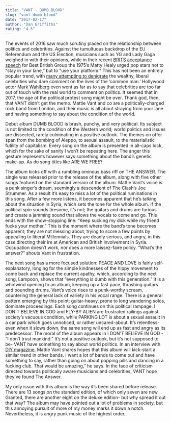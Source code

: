 ```yaml
---
title: "VANT - DUMB BLOOD"
slug: "vant-dumb-blood"
date: "2017-02-17"
author: "Dan Griffiths"
rating: "4.5"
---
```


The events of 2016 saw much scrutiny placed on the relationship between politics and celebrities. Against the tumultuous backdrop of the EU Referendum and the US Election, musicians such as YG and Lady Gaga weighed in with their opinions, while in their recent [BRITS acceptance speech](http://www.nme.com/news/music/watch-1975-urge-fans-not-stay-lane-brit-awards-2017-1986490) for Best British Group the 1975’s Matty Healy urged pop stars not to “stay in your lane,” but to “use your platform.” This has not been an entirely popular trend, with [many attempting to denigrate](http://www.dazeddigital.com/music/article/33639/1/how-do-musicians-feel-about-the-us-election) the wealthy, liberal celebrities who dare comment on the lives of the ‘common man.’ Hollywood actor [Mark Wahlberg](http://www.independent.co.uk/news/people/mark-wahlberg-celebrities-should-not-talk-about-politics-us-election-a7449976.html) even went as far as to say that celebrities are too far out of touch with the real world to comment on politics. It seemed that in 2017, the age of the political protest song might be over. Thank god, then, that VANT didn’t get the memo. Mattie Vant and co are a politically-charged rock band from London, and their music is all about straying from your lane and having something to say about the condition of the world.

Debut album DUMB BLOOD is brash, punchy, and very political. Its subject is not limited to the condition of the Western world; world politics and issues are dissected, rarely culminating in a positive outlook. The themes on offer span from the bombing of Aleppo, to sexual assault, to the materialistic futility of capitalism. Every song on the album is presented in all-caps lock, which for the sake of sanity I won’t be repeating here. The anger this gesture represents however says something about the band’s genetic make-up. As do song titles like ARE WE FREE?

The album kicks off with a rumbling ominous bass riff on THE ANSWER. The single was released prior to the release of the album, along with five other songs featured on the standard version of the album. Mattie Vant’s voice is a punk singer’s dream, seemingly a descendent of The Clash’s Joe Strummer. As a result it’s easy to miss a lot of the political ruminations in this song. After a few more listens, it becomes apparent that he’s talking about the situation in Syria, which sets the tone for the whole album. If the political spin sounds tiresome, it’s not; the guitars and drums are furious and create a jamming sound that allows the vocals to come and go. This ends with the show-stopping line: “Keep sucking my dick while my friend fucks your mother.” This is the moment where the band’s tone becomes apparent; they are not messing about, trying to score a few points by appealing to liberal Millennials. They are deadly serious, and angry, in this case directing their ire at American and British involvement in Syria. Occupation doesn’t work, nor does a more laissez-faire policy. “What’s the answer?” shouts Vant in frustration.

The next song has a more focused solution: PEACE AND LOVE is fairly self-explanatory, longing for the simple kindnesses of the hippy movement to come back and replace the current apathy, which, according to the next song, Lampoon, shows that “everything is dumb with this generation.” It is a whirlwind opening to an album, keeping up a fast pace, thrashing guitars and pounding drums. Vant’s voice rises to a punk-worthy scream, countering the general lack of variety in his vocal range. There is a general pattern emerging by this point: guitar-heavy, prone to long wandering solos, dominate proceedings. Each song continues on this political rampage. I DON'T BELIEVE IN GOD and FLY-BY ALIEN are frustrated railings against society’s vacuous condition, while PARKING LOT is about a sexual assault in a car park which goes unnoticed, or rather uncared-about. It’s relentless- even when it slows down, the same song will end up as fast and angry as its predecessor. The moral of the album appears in I DON'T BELIEVE IN GOD - “I don’t trust mankind.” It’s not a positive outlook, but it’s not supposed to be- VANT have something to say about world politics. In an interview with [DIY magazine](http://diymag.com/2015/08/12/turn-it-up-the-no-nonsense-bolshiness-of-vant), Mattie Vant shares hopes that this album will kick-start a similar trend in other bands. I want a lot of bands to come out and have something to say, rather than going on about popping pills and dancing in a fucking club. That would be amazing,” he says. In the face of criticism directed towards politically aware musicians and celebrities, VANT hope they’ve found The Answer.

My only issue with this album is the way it’s been shared before release. There are 13 songs on the standard edition, of which only seven are new. Granted, there are another eight on the deluxe edition- but why spread it out that way? The album may have pointed out a lot of problems in society, but this annoying pursuit of more of my money marks it down a notch. Nevertheless, it is angry punk music of the highest order.
